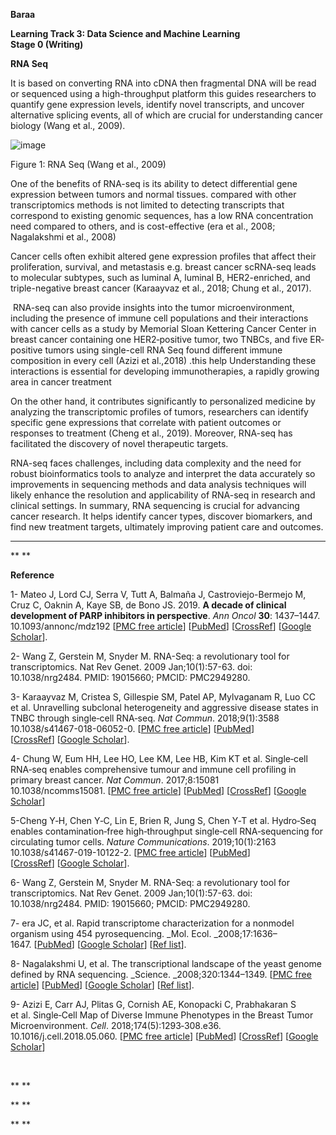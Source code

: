 **Baraa**

**Learning Track 3: Data Science and Machine Learning**\
**Stage 0 (Writing)**

**RNA Seq**

It is based on converting RNA into cDNA then fragmental DNA will be read or sequenced using a high-throughput platform this guides researchers to quantify gene expression levels, identify novel transcripts, and uncover alternative splicing events, all of which are crucial for understanding cancer biology (Wang et al., 2009).

![image](https://github.com/user-attachments/assets/5803f2c5-363b-496d-8ebf-b9f7f6ccbe50)


Figure <!--[if supportFields]><span style='font-size:10.0pt;
line-height:150%;font-family:"Times New Roman",serif;mso-ascii-theme-font:major-bidi;
mso-hansi-theme-font:major-bidi;mso-bidi-theme-font:major-bidi'><span
style='mso-element:field-begin'></span><span
style='mso-spacerun:yes'> </span>SEQ Figure \* ARABIC <span style='mso-element:
field-separator'></span></span><![endif]-->1<!--[if supportFields]><span
style='font-size:10.0pt;line-height:150%;font-family:"Times New Roman", serif;
mso-ascii-theme-font:major-bidi;mso-hansi-theme-font:major-bidi;mso-bidi-theme-font:
major-bidi'><span style='mso-element:field-end'></span></span><![endif]-->: RNA Seq (Wang et al., 2009)

One of the benefits of RNA-seq is its ability to detect differential gene expression between tumors and normal tissues. compared with other transcriptomics methods is not limited to detecting transcripts that correspond to existing genomic sequences, has a low RNA concentration need compared to others, and is cost-effective (era et al., 2008; Nagalakshmi et al., 2008)

Cancer cells often exhibit altered gene expression profiles that affect their proliferation, survival, and metastasis e.g. breast cancer scRNA-seq leads to molecular subtypes, such as luminal A, luminal B, HER2-enriched, and triple-negative breast cancer (Karaayvaz et al., 2018; Chung et al., 2017).

 RNA-seq can also provide insights into the tumor microenvironment, including the presence of immune cell populations and their interactions with cancer cells as a study by Memorial Sloan Kettering Cancer Center in breast cancer containing one HER2‐positive tumor, two TNBCs, and five ER‐positive tumors using single-cell RNA Seq found different immune composition in every cell (Azizi et al.,2018) .this help Understanding these interactions is essential for developing immunotherapies, a rapidly growing area in cancer treatment

On the other hand, it contributes significantly to personalized medicine by analyzing the transcriptomic profiles of tumors, researchers can identify specific gene expressions that correlate with patient outcomes or responses to treatment (Cheng et al., 2019). Moreover, RNA-seq has facilitated the discovery of novel therapeutic targets.

RNA-seq faces challenges, including data complexity and the need for robust bioinformatics tools to analyze and interpret the data accurately so improvements in sequencing methods and data analysis techniques will likely enhance the resolution and applicability of RNA-seq in research and clinical settings. In summary, RNA sequencing is crucial for advancing cancer research. It helps identify cancer types, discover biomarkers, and find new treatment targets, ultimately improving patient care and outcomes.

****

** **

**Reference**

1- Mateo J, Lord CJ, Serra V, Tutt A, Balmaña J, Castroviejo-Bermejo M, Cruz C, Oaknin A, Kaye SB, de Bono JS. 2019. **A decade of clinical development of PARP inhibitors in perspective**. _Ann Oncol_ **30**: 1437–1447. 10.1093/annonc/mdz192 \[[PMC free article](https://www.ncbi.nlm.nih.gov/pmc/articles/PMC6771225/)] \[[PubMed](https://pubmed.ncbi.nlm.nih.gov/31218365)] \[[CrossRef](https://doi.org/10.1093%2Fannonc%2Fmdz192)] \[[Google Scholar](https://scholar.google.com/scholar_lookup?journal=Ann+Oncol\&title=A+decade+of+clinical+development+of+PARP+inhibitors+in+perspective\&volume=30\&publication_year=2019\&pages=1437-1447\&pmid=31218365\&doi=10.1093/annonc/mdz192&)].

2- Wang Z, Gerstein M, Snyder M. RNA-Seq: a revolutionary tool for transcriptomics. Nat Rev Genet. 2009 Jan;10(1):57-63. doi: 10.1038/nrg2484. PMID: 19015660; PMCID: PMC2949280.

3- Karaayvaz M, Cristea S, Gillespie SM, Patel AP, Mylvaganam R, Luo CC et al. Unravelling subclonal heterogeneity and aggressive disease states in TNBC through single‐cell RNA‐seq. _Nat Commun_. 2018;9(1):3588 10.1038/s41467-018-06052-0. \[[PMC free article](https://www.ncbi.nlm.nih.gov/pmc/articles/PMC6123496/)] \[[PubMed](https://pubmed.ncbi.nlm.nih.gov/30181541)] \[[CrossRef](https://doi.org/10.1038%2Fs41467-018-06052-0)] \[[Google Scholar](https://scholar.google.com/scholar_lookup?journal=Nat+Commun\&title=Unravelling+subclonal+heterogeneity+and+aggressive+disease+states+in+TNBC+through+single%E2%80%90cell+RNA%E2%80%90seq\&volume=9\&issue=1\&publication_year=2018\&pages=3588\&pmid=30181541\&doi=10.1038/s41467-018-06052-0&)].

4- Chung W, Eum HH, Lee HO, Lee KM, Lee HB, Kim KT et al. Single‐cell RNA‐seq enables comprehensive tumour and immune cell profiling in primary breast cancer. _Nat Commun_. 2017;8:15081 10.1038/ncomms15081. \[[PMC free article](https://www.ncbi.nlm.nih.gov/pmc/articles/PMC5424158/)] \[[PubMed](https://pubmed.ncbi.nlm.nih.gov/28474673)] \[[CrossRef](https://doi.org/10.1038%2Fncomms15081)] \[[Google Scholar](https://scholar.google.com/scholar_lookup?journal=Nat+Commun\&title=Single%E2%80%90cell+RNA%E2%80%90seq+enables+comprehensive+tumour+and+immune+cell+profiling+in+primary+breast+cancer\&volume=8\&publication_year=2017\&pages=15081\&pmid=28474673\&doi=10.1038/ncomms15081&)]

5-Cheng Y‐H, Chen Y‐C, Lin E, Brien R, Jung S, Chen Y‐T et al. Hydro‐Seq enables contamination‐free high‐throughput single‐cell RNA‐sequencing for circulating tumor cells. _Nature Communications_. 2019;10(1):2163 10.1038/s41467-019-10122-2. \[[PMC free article](https://www.ncbi.nlm.nih.gov/pmc/articles/PMC6520360/)] \[[PubMed](https://pubmed.ncbi.nlm.nih.gov/31092822)] \[[CrossRef](https://doi.org/10.1038%2Fs41467-019-10122-2)] \[[Google Scholar](https://scholar.google.com/scholar_lookup?journal=Nature+Communications\&title=Hydro%E2%80%90Seq+enables+contamination%E2%80%90free+high%E2%80%90throughput+single%E2%80%90cell+RNA%E2%80%90sequencing+for+circulating+tumor+cells\&volume=10\&issue=1\&publication_year=2019\&pages=2163\&doi=10.1038/s41467-019-10122-2&)].

6- Wang Z, Gerstein M, Snyder M. RNA-Seq: a revolutionary tool for transcriptomics. Nat Rev Genet. 2009 Jan;10(1):57-63. doi: 10.1038/nrg2484. PMID: 19015660; PMCID: PMC2949280.

7- era JC, et al. Rapid transcriptome characterization for a nonmodel organism using 454 pyrosequencing. _Mol. Ecol. _2008;17:1636–1647. \[[PubMed](https://pubmed.ncbi.nlm.nih.gov/18266620)] \[[Google Scholar](https://scholar.google.com/scholar_lookup?journal=Mol.+Ecol\&title=Rapid+transcriptome+characterization+for+a+nonmodel+organism+using+454+pyrosequencing\&author=JC+Vera\&volume=17\&publication_year=2008\&pages=1636-1647\&pmid=18266620&)] \[[Ref list](https://www.ncbi.nlm.nih.gov/pmc/articles/PMC2949280/#R27)].

8- Nagalakshmi U, et al. The transcriptional landscape of the yeast genome defined by RNA sequencing. _Science. _2008;320:1344–1349. \[[PMC free article](https://www.ncbi.nlm.nih.gov/pmc/articles/PMC2951732/)] \[[PubMed](https://pubmed.ncbi.nlm.nih.gov/18451266)] \[[Google Scholar](https://scholar.google.com/scholar_lookup?journal=Science\&title=The+transcriptional+landscape+of+the+yeast+genome+defined+by+RNA+sequencing\&author=U+Nagalakshmi\&volume=320\&publication_year=2008\&pages=1344-1349\&pmid=18451266&)] \[[Ref list](https://www.ncbi.nlm.nih.gov/pmc/articles/PMC2949280/#R18)].

9- Azizi E, Carr AJ, Plitas G, Cornish AE, Konopacki C, Prabhakaran S et al. Single‐Cell Map of Diverse Immune Phenotypes in the Breast Tumor Microenvironment. _Cell_. 2018;174(5):1293‐308.e36. 10.1016/j.cell.2018.05.060. \[[PMC free article](https://www.ncbi.nlm.nih.gov/pmc/articles/PMC6348010/)] \[[PubMed](https://pubmed.ncbi.nlm.nih.gov/29961579)] \[[CrossRef](https://doi.org/10.1016%2Fj.cell.2018.05.060)] \[[Google Scholar](https://scholar.google.com/scholar_lookup?journal=Cell\&title=Single%E2%80%90Cell+Map+of+Diverse+Immune+Phenotypes+in+the+Breast+Tumor+Microenvironment\&volume=174\&issue=5\&publication_year=2018\&pages=1293-308\&pmid=29961579\&doi=10.1016/j.cell.2018.05.060&)]

 

** **

** **

** **
